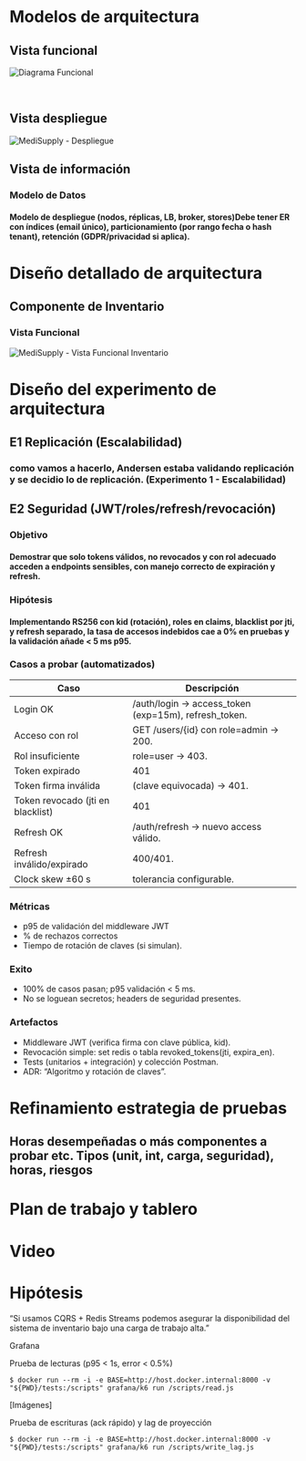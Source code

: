 # Modelos de arquitectura

## Vista funcional
![Diagrama Funcional](https://github.com/user-attachments/assets/3dfabde4-ae35-4130-8922-8f042ca82b75)

<br>

## Vista despliegue
![MediSupply - Despliegue](https://github.com/user-attachments/assets/9960d224-1558-48fc-b268-57374cb6cceb)

## Vista de información 

### Modelo de Datos 

#### Modelo de despliegue (nodos, réplicas, LB, broker, stores)Debe tener ER con índices (email único), particionamiento (por rango fecha o hash tenant), retención (GDPR/privacidad si aplica).

# Diseño detallado de arquitectura

##  Componente de Inventario
### Vista Funcional
![MediSupply - Vista Funcional Inventario](https://github.com/user-attachments/assets/3b04335e-81a6-41fa-bc5d-3dc8e537a673)


# Diseño del experimento de arquitectura

## E1 Replicación (Escalabilidad) 

### como vamos a hacerlo, Andersen estaba validando replicación y se decidio lo de replicación.  (Experimento 1 - Escalabilidad)

## E2 Seguridad (JWT/roles/refresh/revocación)

### Objetivo

####  Demostrar que solo tokens válidos, no revocados y con rol adecuado acceden a endpoints sensibles, con manejo correcto de expiración y refresh.

### Hipótesis

#### Implementando RS256 con kid (rotación), roles en claims, blacklist por jti, y refresh separado, la tasa de accesos indebidos cae a 0% en pruebas y la validación añade < 5 ms p95.

### Casos a probar (automatizados)

| Caso                               | Descripción                                                                                     |
|------------------------------------|-------------------------------------------------------------------------------------------------|
| Login OK                           | /auth/login → access_token (exp=15m), refresh_token.                                            |
| Acceso con rol                     | GET /users/{id} con role=admin → 200.                                                           |
| Rol insuficiente                   | role=user → 403.                                                                                |
| Token expirado                     |  401                                                                                            |
| Token firma inválida               | (clave equivocada) → 401.                                                                       |
| Token revocado (jti en blacklist)  |  401                                                                                            |
| Refresh OK                         |  /auth/refresh → nuevo access válido.                                                           |
| Refresh inválido/expirado          |  400/401.                                                                                       |
| Clock skew ±60 s                   |  tolerancia configurable.                                                                       |

### Métricas

- p95 de validación del middleware JWT
- % de rechazos correctos
- Tiempo de rotación de claves (si simulan).

### Exito

- 100% de casos pasan; p95 validación < 5 ms.
- No se loguean secretos; headers de seguridad presentes.

### Artefactos

- Middleware JWT (verifica firma con clave pública, kid).
- Revocación simple: set redis o tabla revoked_tokens(jti, expira_en).
- Tests (unitarios + integración) y colección Postman.
- ADR: “Algoritmo y rotación de claves”.

# Refinamiento estrategia de pruebas

## Horas desempeñadas o más componentes a probar etc. Tipos (unit, int, carga, seguridad), horas, riesgos

# Plan de trabajo y tablero

# Video



# Hipótesis
“Si usamos CQRS + Redis Streams podemos asegurar la disponibilidad del sistema de inventario bajo una carga de trabajo alta.”

Grafana

Prueba de lecturas (p95 < 1s, error < 0.5%)
```
$ docker run --rm -i -e BASE=http://host.docker.internal:8000 -v "${PWD}/tests:/scripts" grafana/k6 run /scripts/read.js
```

[Imágenes]

Prueba de escrituras (ack rápido) y lag de proyección
```
$ docker run --rm -i -e BASE=http://host.docker.internal:8000 -v "${PWD}/tests:/scripts" grafana/k6 run /scripts/write_lag.js
```